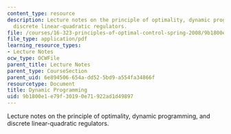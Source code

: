 ```yaml
---
content_type: resource
description: Lecture notes on the principle of optimality, dynamic programming, and
  discrete linear-quadratic regulators.
file: /courses/16-323-principles-of-optimal-control-spring-2008/9b1800e1e79f30190e71922ad1d49897_lec3.pdf
file_type: application/pdf
learning_resource_types:
- Lecture Notes
ocw_type: OCWFile
parent_title: Lecture Notes
parent_type: CourseSection
parent_uid: 6e894506-654a-dd52-5bd9-a554fa34866f
resourcetype: Document
title: Dynamic Programming
uid: 9b1800e1-e79f-3019-0e71-922ad1d49897
---
```

Lecture notes on the principle of optimality, dynamic programming, and discrete linear-quadratic regulators.


